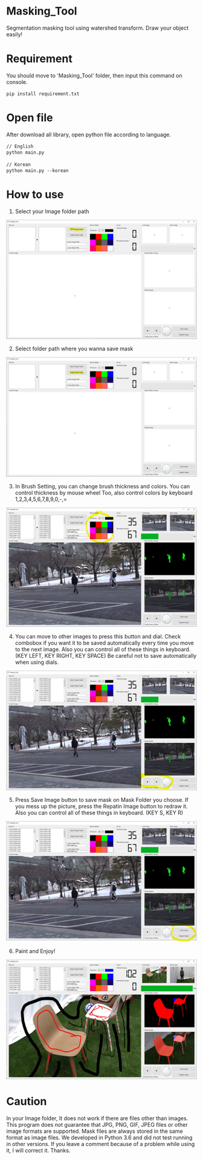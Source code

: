 # Masking_Tool
Segmentation masking tool using watershed transform. Draw your object easily!


# Requirement
You should move to 'Masking_Tool' folder, then input this command on console.
```
pip install requirement.txt
```
# Open file
After download all library, open python file according to language.
```
// English
python main.py

// Korean
python main.py --korean
```
# How to use
1. Select your Image folder path
<p align="center">
  <img src="/test/1.JPG">
</p>

2. Select folder path where you wanna save mask
<p align="center">
  <img src="/test/2.JPG">
</p>

3. In Brush Setting, you can change brush thickness and colors. You can control thickness by mouse wheel Too, also control colors by keyboard 1,2,3,4,5,6,7,8,9,0,-,=
<p align="center">
  <img src="/test/3.JPG">
</p>

4. You can move to other images to press this button and dial. Check combobox if you want it to be saved automatically every time you move to the next image. Also you can control all of these things in keyboard. (KEY LEFT, KEY RIGHT, KEY SPACE) Be careful not to save automatically when using dials.
<p align="center">
  <img src="/test/4.JPG">
</p>

5. Press Save Image button to save mask on Mask Folder you choose. If you mess up the picture, press the Repatin Image button to redraw it. Also you can control all of these things in keyboard. (KEY S, KEY R)
<p align="center">
  <img src="/test/5.JPG">
</p>

6. Paint and Enjoy!
<p align="center">
  <img src="/test/6.JPG">
</p>

# Caution
In your Image folder, It does not work if there are files other than images. This program does not guarantee that JPG, PNG, GIF, JPEG files or other image formats are supported. Mask files are always stored in the same format as image files. We developed in Python 3.6 and did not test running in other versions. If you leave a comment because of a problem while using it, I will correct it. Thanks.
